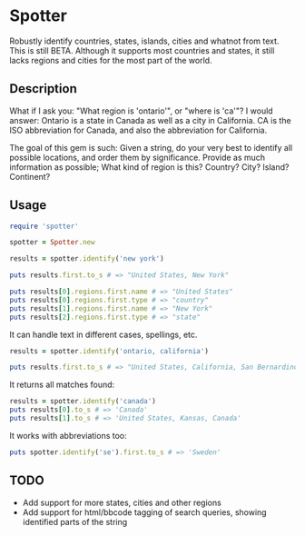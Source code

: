 
# Spotter

Robustly identify countries, states, islands, cities and whatnot from text. This is still BETA. Although it supports most countries and states, it still lacks regions and cities for the most part of the world. 

## Description

What if I ask you: "What region is 'ontario'", or "where is 'ca'"? I would answer: Ontario is a state in Canada as well as a city in California. CA is the ISO abbreviation for Canada, and also the abbreviation for California.

The goal of this gem is such: Given a string, do your very best to identify all possible locations, and order them by significance. Provide as much information as possible; What kind of region is this? Country? City? Island? Continent?

## Usage

```ruby
require 'spotter'

spotter = Spotter.new

results = spotter.identify('new york')

puts results.first.to_s # => "United States, New York"

puts results[0].regions.first.name # => "United States"
puts results[0].regions.first.type # => "country"
puts results[1].regions.first.name # => "New York"
puts results[2].regions.first.type # => "state"
```

It can handle text in different cases, spellings, etc.

```ruby
results = spotter.identify('ontario, california')

puts results.first.to_s # => "United States, California, San Bernardino, Ontario"
```

It returns all matches found:

```ruby
results = spotter.identify('canada')
puts results[0].to_s # => 'Canada'
puts results[1].to_s # => 'United States, Kansas, Canada'
```

It works with abbreviations too:

```ruby
puts spotter.identify('se').first.to_s # => 'Sweden'
```

## TODO

* Add support for more states, cities and other regions
* Add support for html/bbcode tagging of search queries, showing identified parts of the string 
